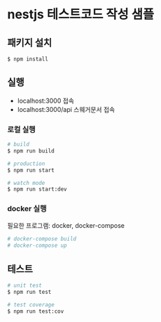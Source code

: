 # nestjs 테스트코드 작성 샘플

## 패키지 설치

```
$ npm install
```

## 실행

- localhost:3000 접속
- localhost:3000/api 스웨거문서 접속

### 로컬 실행

```bash
# build
$ npm run build

# production
$ npm run start

# watch mode
$ npm run start:dev
```

### docker 실행

필요한 프로그램: docker, docker-compose

```bash
# docker-compose build
# docker-compose up
```

## 테스트

```bash
# unit test
$ npm run test

# test coverage
$ npm run test:cov
```
